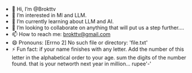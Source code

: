 - 👋 Hi, I’m @Brokttv
- 👀 I’m interested in Ml and LLM.
- 🌱 I’m currently learning about LLM and AI.
- 💞️ I’m looking to collaborate on anything that will put us a step further....
- 📫 How to reach me: brokttv@gmail.com
- 😄 Pronouns: [Errno 2] No such file or directory: 'file.txt'
- ⚡ Fun fact: if your name finishes with any letter. Add the number of this letter in the alphabetical order to your age. sum the digits of the number found. that is your networth next year in million... rupee'-'

<!---
Brokttv/Brokttv is a ✨ special ✨ repository because its `README.md` (this file) appears on your GitHub profile.
You can click the Preview link to take a look at your changes.
--->

